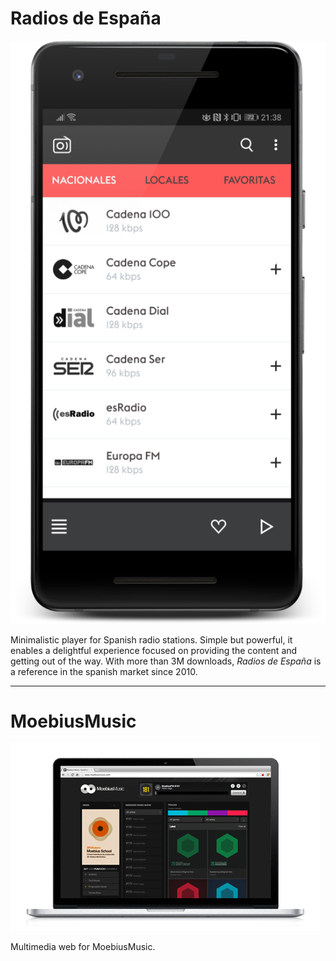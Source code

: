 # Radios de España


![](images/rde.png)

Minimalistic player for Spanish radio stations. Simple but powerful, it enables a delightful experience focused on providing the content and getting out of the way. With more than 3M downloads, _Radios de España_ is a reference in the spanish market since 2010.

---

# MoebiusMusic

![](images/moebius.png)

Multimedia web for MoebiusMusic.




